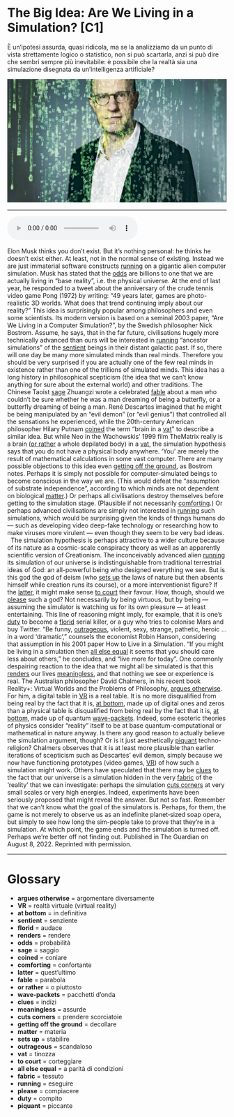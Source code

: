 # The Big Idea: Are We Living in a Simulation?   [C1]

È un’ipotesi assurda, quasi ridicola, ma se la analizziamo da un punto di vista strettamente logico o statistico, non si può scartarla, anzi si può dire che sembri sempre più inevitabile: è possibile che la realtà sia una simulazione disegnata da un’intelligenza artificiale?

![](The%20Big%20Idea%20Are%20We%20Living%20in%20a%20Simulation.jpg)

--------------

<div>
<audio controls autoplay>
    <source src="https:/raw.githubusercontent.com/dartie/speakup/main/2023-09/The%20Big%20Idea%20Are%20We%20Living%20in%20a%20Simulation.mp3" type="audio/mpeg">
</audio>
</div>


Elon Musk thinks you don’t exist. But it’s nothing personal: he thinks he doesn’t exist either. At least, not in the normal sense of existing. Instead we are just immaterial software constructs [running](## "eseguire") on a gigantic alien computer simulation. Musk has stated that the [odds](## "probabilità") are billions to one that we are actually living in “base reality”, i.e. the physical universe. At the end of last year, he responded to a tweet about the anniversary of the crude tennis video game Pong (1972) by writing: “49 years later, games are photo-realistic 3D worlds. What does that trend continuing imply about our reality?”
This idea is surprisingly popular among philosophers and even some scientists. Its modern version is based on a seminal 2003 paper, “Are We Living in a Computer Simulation?”, by the Swedish philosopher Nick Bostrom. Assume, he says, that in the far future, civilisations hugely more technically advanced than ours will be interested in [running](## "eseguire") “ancestor simulations” of the [sentient](## "senziente") beings in their distant galactic past. If so, there will one day be many more simulated minds than real minds. Therefore you should be very surprised if you are actually one of the few real minds in existence rather than one of the trillions of simulated minds.
This idea has a long history in philosophical scepticism (the idea that we can’t know anything for sure about the external world) and other traditions. The Chinese Taoist [sage](## "saggio") Zhuangzi wrote a celebrated [fable](## "parabola") about a man who couldn’t be sure whether he was a man dreaming of being a butterfly, or a butterfly dreaming of being a man. René Descartes imagined that he might be being manipulated by an “evil demon” (or “evil genius”) that controlled all the sensations he experienced, while the 20th-century American philosopher Hilary Putnam [coined](## "coniare") the term “brain in a [vat](## "tinozza")" to describe a similar idea. But while Neo in the Wachowskis’ 1999 film TheMatrix really is a brain ([or rather](## "o piuttosto") a whole depilated body) in a [vat](## "tinozza"), the simulation hypothesis says that you do not have a physical body anywhere. ‘You’ are merely the result of mathematical calculations in some vast computer.
There are many possible objections to this idea even [getting off the ground](## "decollare"), as Bostrom notes. Perhaps it is simply not possible for computer-simulated beings to become conscious in the way we are. (This would defeat the “assumption of substrate independence”, according to which minds are not dependent on biological [matter](## "materia").) Or perhaps all civilisations destroy themselves before getting to the simulation stage. (Plausible if not necessarily [comforting](## "confortante").) Or perhaps advanced civilisations are simply not interested in [running](## "eseguire") such simulations, which would be surprising given the kinds of things humans do — such as developing video deep-fake technology or researching how to make viruses more virulent — even though they seem to be very bad ideas.
 
The simulation hypothesis is perhaps attractive to a wider culture because of its nature as a cosmic-scale conspiracy theory as well as an apparently scientific version of Creationism. The inconceivably advanced alien [running](## "eseguire") its simulation of our universe is indistinguishable from traditional terrestrial ideas of God: an all-powerful being who designed everything we see. But is this god the god of deism (who [sets up](## "stabilire") the laws of nature but then absents himself while creation runs its course), or a more interventionist figure? If the [latter](## "quest’ultimo"), it might make sense [to court](## "corteggiare") their favour.
How, though, should we [please](## "compiacere") such a god? Not necessarily by being virtuous, but by being — assuming the simulator is watching us for its own pleasure — at least entertaining. This line of reasoning might imply, for example, that it is one’s [duty](## "compito") to become a [florid](## "audace") serial killer, or a guy who tries to colonise Mars and buy Twitter. “Be funny, [outrageous](## "scandaloso"), violent, sexy, strange, pathetic, heroic … in a word ‘dramatic’,” counsels the economist Robin Hanson, considering that assumption in his 2001 paper How to Live in a Simulation. “If you might be living in a simulation then [all else equal](## "a parità di condizioni") it seems that you should care less about others,” he concludes, and “live more for today”.
One commonly despairing reaction to the idea that we might all be simulated is that this [renders](## "rendere") our lives [meaningless](## "assurde"), and that nothing we see or experience is real. The Australian philosopher David Chalmers, in his recent book Reality+: Virtual Worlds and the Problems of Philosophy, [argues otherwise](## "argomentare diversamente"). For him, a digital table in [VR](## "realtà virtuale (virtual reality)") is a real table. It is no more disqualified from being real by the fact that it is, [at bottom](## "in definitiva"), made up of digital ones and zeros than a physical table is disqualified from being real by the fact that it is, [at bottom](## "in definitiva"), made up of quantum [wave-packets](## "pacchetti d’onda"). Indeed, some esoteric theories of physics consider “reality” itself to be at base quantum-computational or mathematical in nature anyway.
Is there any good reason to actually believe the simulation argument, though? Or is it just aesthetically [piquant](## "piccante") techno-religion? Chalmers observes that it is at least more plausible than earlier iterations of scepticism such as Descartes’ evil demon, simply because we now have functioning prototypes (video games, [VR](## "realtà virtuale (virtual reality)")) of how such a simulation might work. Others have speculated that there may be [clues](## "indizi") to the fact that our universe is a simulation hidden in the very [fabric](## "tessuto") of the ‘reality’ that we can investigate: perhaps the simulation [cuts corners](## "prendere scorciatoie") at very small scales or very high energies. Indeed, experiments have been seriously proposed that might reveal the answer.
But not so fast. Remember that we can’t know what the goal of the simulators is. Perhaps, for them, the game is not merely to observe us as an indefinite planet‑sized soap opera, but simply to see how long the sim-people take to prove that they’re in a simulation. At which point, the game ends and the simulation is turned off. Perhaps we’re better off not finding out.
Published in The Guardian on August 8, 2022. Reprinted with permission. 

--------------

<div style = "display:block; clear:both; page-break-after:always;"></div>

# Glossary
* **argues otherwise** = argomentare diversamente
* **VR** = realtà virtuale (virtual reality)
* **at bottom** = in definitiva
* **sentient** = senziente
* **florid** = audace
* **renders** = rendere
* **odds** = probabilità
* **sage** = saggio
* **coined** = coniare
* **comforting** = confortante
* **latter** = quest’ultimo
* **fable** = parabola
* **or rather** = o piuttosto
* **wave-packets** = pacchetti d’onda
* **clues** = indizi
* **meaningless** = assurde
* **cuts corners** = prendere scorciatoie
* **getting off the ground** = decollare
* **matter** = materia
* **sets up** = stabilire
* **outrageous** = scandaloso
* **vat** = tinozza
* **to court** = corteggiare
* **all else equal** = a parità di condizioni
* **fabric** = tessuto
* **running** = eseguire
* **please** = compiacere
* **duty** = compito
* **piquant** = piccante
